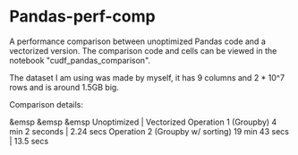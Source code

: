 # Pandas-perf-comp
A performance comparison between unoptimized Pandas code and a vectorized version. The comparison code and cells can be viewed in the notebook "cudf_pandas_comparison".

The dataset I am using was made by myself, it has 9 columns and 2 * 10^7 rows and is around 1.5GB big.

Comparison details:

&emsp &emsp &emsp  Unoptimized    |    Vectorized
Operation 1 (Groupby) 4 min 2 seconds | 2.24 secs
Operation 2 (Groupby w/ sorting) 19 min 43 secs | 13.5 secs

